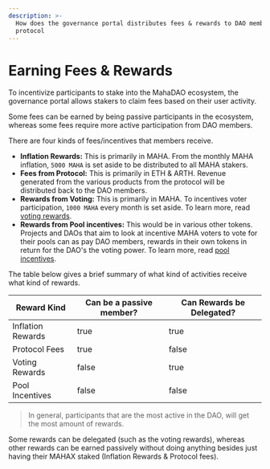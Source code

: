 ```yaml
---
description: >-
  How does the governance portal distributes fees & rewards to DAO membe in the
  protocol
---
```


# Earning Fees & Rewards

To incentivize participants to stake into the MahaDAO ecosystem, the governance portal allows stakers to claim fees based on  their user activity.

Some fees can be earned by being passive participants in the ecosystem, whereas some fees require more active participation from DAO members.

There are four kinds of fees/incentives that members receive.

* **Inflation Rewards:** This is primarily in MAHA. From the monthly MAHA inflation, `5000 MAHA` is set aside to be distributed to all MAHA stakers.&#x20;
* **Fees from Protocol:** This is primarily in ETH & ARTH. Revenue generated from the various products from the protocol will be distributed back to the DAO members.
* **Rewards from Voting:** This is primarily in MAHA. To incentives voter participation, `1000 MAHA` every month is set aside. To learn more, read [voting rewards](delegation-and-voting-rewards.md).
* **Rewards from Pool incentives:** This would be in various other tokens. Projects and DAOs that aim to look at incentive MAHA voters to vote for their pools can as pay DAO members, rewards in their own tokens in return for the DAO's the voting power. To learn more, read [pool incentives](pool-incentives.md).

The table below gives a brief summary of what kind of activities receive what kind of rewards.

<table><thead><tr><th>Reward Kind</th><th data-type="checkbox">Can be a passive member?</th><th data-type="checkbox">Can Rewards be Delegated?</th></tr></thead><tbody><tr><td>Inflation Rewards</td><td>true</td><td>true</td></tr><tr><td>Protocol Fees</td><td>true</td><td>false</td></tr><tr><td>Voting Rewards</td><td>false</td><td>true</td></tr><tr><td>Pool Incentives</td><td>false</td><td>false</td></tr></tbody></table>

> In general, participants that are the most active in the DAO, will get the most amount of rewards.&#x20;

Some rewards can be delegated (such as the voting rewards), whereas other rewards can be earned passively without doing anything besides just having their MAHAX staked (Inflation Rewards & Protocol fees).
